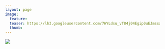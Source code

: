 ```yaml
---
layout: page
image:
  feature:
  teaser: https://lh3.googleusercontent.com/7WYLdsu_vT84j04Egip0uEJmssaNQL_vqq--5grFUBM=w245-h163-no
  thumb:
---
```


![](https://lh3.googleusercontent.com/3_rIvoLBcbVMLDP5fuUjsYRE8Ci8UWYQ04f48mJtii4=w800)

